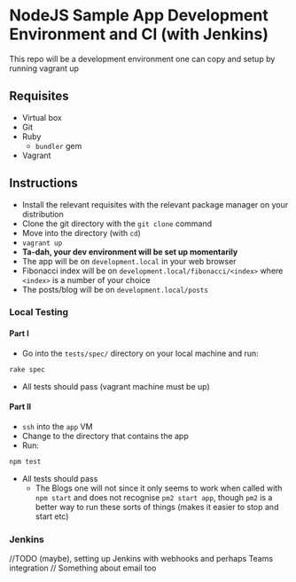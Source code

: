 # NodeJS Sample App Development Environment and CI (with Jenkins)

This repo will be a development environment one can copy and setup by running vagrant up

## Requisites
* Virtual box
* Git
* Ruby
	* `bundler` gem
* Vagrant


## Instructions

* Install the relevant requisites with the relevant package manager on your distribution
* Clone the git directory with the `git clone` command
* Move into the directory (with `cd`)
* `vagrant up`
* **Ta-dah, your dev environment will be set up momentarily**
* The app will be on `development.local` in your web browser
* Fibonacci index will be on `development.local/fibonacci/<index>` where `<index>` is a number of your choice
* The posts/blog will be on `development.local/posts`

### Local Testing

#### Part I
* Go into the `tests/spec/` directory on your local machine and run:
```sh
rake spec
```
* All tests should pass (vagrant machine must be up)

#### Part II
* `ssh` into the `app` VM
* Change to the directory that contains the app
* Run:
```sh
npm test
```
* All tests should pass
	* The Blogs one will not since it only seems to work when called with `npm start` and does not recognise `pm2 start app`, though `pm2` is a better way to run these sorts of things (makes it easier to stop and start etc)


### Jenkins

//TODO (maybe), setting up Jenkins with webhooks and perhaps Teams integration
// Something about email too
